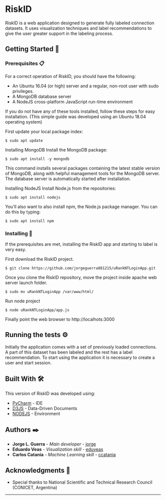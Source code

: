 # RiskID

RiskID is a web application designed to generate fully labeled connection datasets. It uses visualization techniques and label recommendations to give the user greater support in the labeling process.
## Getting Started 🚀

### Prerequisites 📋
For a correct operation of RiskID, you should have the following:
 - An Ubuntu 16.04 (or high) server and a regular, non-root user with sudo privileges.
 - A MongoDB database server
 - A NodeJS cross-platform JavaScript run-time environment

If you do not have any of these tools installed, follow these steps for easy installation. (This simple guide was developed using an Ubuntu 18.04 operating system)

First update your local package index:
```
$ sudo apt update
```
Installing MongoDB
Install the MongoDB package:
```
$ sudo apt install -y mongodb
```
This command installs several packages containing the latest stable version of MongoDB, along with helpful management tools for the MongoDB server. The database server is automatically started after installation.

Installing NodeJS
Install Node.js from the repositories:
```
$ sudo apt install nodejs
```
You'll also want to also install npm, the Node.js package manager. You can do this by typing:
```
$ sudo apt install npm
```


### Installing 🔧

If the prerequisites are met, installing the RiskID app and starting to label is very easy.

First download the RiskID project.
```
$ git clone https://github.com/jorgeguerra881215/uRankNTLoginApp.git
```

Once you clone the RiskID repository, move the project inside apache web server launch folder.
```
$ sudo mv uRankNTLoginApp /var/www/html/
```

Run node project
```
$ node uRankNTLoginApp/app.js
```

Finally point the web browser to http://localhots:3000


## Running the tests ⚙️

Initially the application comes with a set of previously loaded connections. A part of this dataset has been labeled and the rest has a label recommendation. To start using the application it is necessary to create a user and start session.


## Built With 🛠️

This version of RiskID was developed using:
* [PyCharm](https://www.jetbrains.com/pycharm/) - IDE
* [D3JS](https://d3js.org/) -  Data-Driven Documents
* [NODEJS](https://nodejs.org/) - Environment


## Authors ✒️

* **Jorge L. Guerra** - *Main developer* - [jorge](https://github.com/jorgeguerra881215)
* **Eduardo Veas** - *Visualization skill* - [eduveas]()
* **Carlos Catania** - *Machine Learning skill* - [ccatania]()


## Acknowledgments 🎁

* Special thanks to National Scientific and Technical Research Council (CONICET, Argentina)

---
